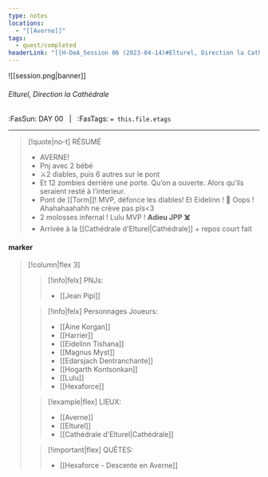 ```yaml
---
type: notes
locations:
  - "[[Averne]]"
tags:
  - quest/completed
headerLink: "[[H-DeA_Session 06 (2023-04-14)#Elturel, Direction la Cathédrale|H-DeA_06_Elturel, Direction la Cathédrale]]"
---
```


![[session.png|banner]]
###### Elturel, Direction la Cathédrale
<span class="sub2">:FasSun: DAY 00 &nbsp; | &nbsp; :FasTags: `= this.file.etags`</span>
___

> [!quote|no-t] RÉSUMÉ
>- AVERNE! 
>- Pnj avec 2 bébé 
>- ⚔️2 diables, puis 6 autres sur le pont
>- Et 12 zombies derrière une porte. Qu’on a ouverte. Alors qu’ils seraient resté à l’interieur.
>- Pont de [[Torm]]! MVP, défonce les diables! Et Eidelinn ! 🦴 Oops ! Ahahahaahahh ne crève pas pls<3
>- 2 molosses infernal ! Lulu MVP ! **Adieu JPP ☠️**
>- Arrivée à la [[Cathédrale d'Elturel|Cathédrale]] + repos court fait


#### marker
> [!column|flex 3]
>> [!info|felx] PNJs:
>> - [[Jean Pipi]]
>
>> [!info|felx] Personnages Joueurs:
>> - [[Àine Korgan]]
>> - [[Harrier]]
>> - [[Eidelinn Tishana]]
>> - [[Magnus Myst]]
>> - [[Edarsjach Dentranchante]]
>> - [[Hogarth Kontsonkan]]
>> - [[Lulu]]
>> - [[Hexaforce]]
>
>> [!example|flex] LIEUX:
>> - [[Averne]]
>> - [[Elturel]]
>> - [[Cathédrale d'Elturel|Cathédrale]] 
>
>> [!important|flex] QUÊTES:
>> - [[Hexaforce - Descente en Averne]]
